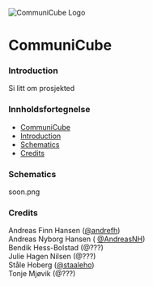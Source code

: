 ![CommuniCube Logo](https://raw.githubusercontent.com/designBuddies/INF1510/master/other/img/logo.png)
# CommuniCube
### Introduction
Si litt om prosjekted

### Innholdsfortegnelse
* [CommuniCube](#CommuniCube)
* [Introduction](#Introduction)
* [Schematics](#Schematics)
* [Credits](#Credits)

### Schematics
soon.png

### Credits
Andreas Finn Hansen ([@andrefh](https://github.com/andrefh))  
Andreas Nyborg Hansen ( [@AndreasNH](https://github.com/AndreasNH))  
Bendik Hess-Bolstad (@???)  
Julie Hagen Nilsen (@???)  
Ståle Hoberg ([@staaleho](https://github.com/staaleho))  
Tonje Mjøvik (@???)  
